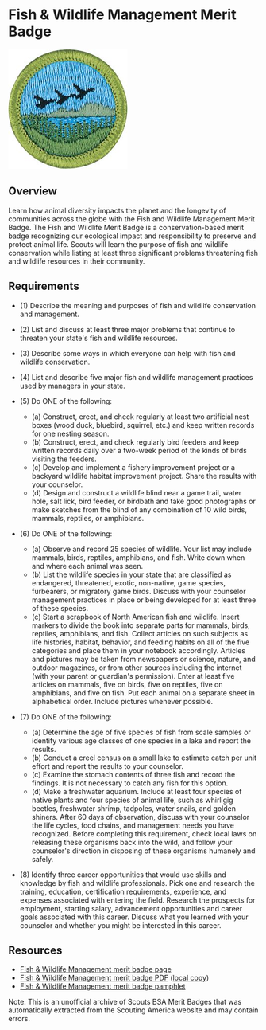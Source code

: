 

# Fish & Wildlife Management Merit Badge

![Fish & Wildlife Management Merit Badge](images/fish-wildlife-management-merit-badge.jpg)

## Overview



Learn how animal diversity impacts the planet and the longevity of communities across the globe with the Fish and Wildlife Management Merit Badge. The Fish and Wildlife Merit Badge is a conservation-based merit badge recognizing our ecological impact and responsibility to preserve and protect animal life. Scouts will learn the purpose of fish and wildlife conservation while listing at least three significant problems threatening fish and wildlife resources in their community.

## Requirements

* (1) Describe the meaning and purposes of fish and wildlife conservation and management.
* (2) List and discuss at least three major problems that continue to threaten your state's fish and wildlife resources.
* (3) Describe some ways in which everyone can help with fish and wildlife conservation.
* (4) List and describe five major fish and wildlife management practices used by managers in your state.
* (5) Do ONE of the following:
    * (a) Construct, erect, and check regularly at least two artificial nest boxes (wood duck, bluebird, squirrel, etc.) and keep written records for one nesting season.
    * (b) Construct, erect, and check regularly bird feeders and keep written records daily over a two-week period of the kinds of birds visiting the feeders.
    * (c) Develop and implement a fishery improvement project or a backyard wildlife habitat improvement project. Share the results with your counselor.
    * (d) Design and construct a wildlife blind near a game trail, water hole, salt lick, bird feeder, or birdbath and take good photographs or make sketches from the blind of any combination of 10 wild birds, mammals, reptiles, or amphibians.


* (6) Do ONE of the following:
    * (a) Observe and record 25 species of wildlife. Your list may include mammals, birds, reptiles, amphibians, and fish. Write down when and where each animal was seen.
    * (b) List the wildlife species in your state that are classified as endangered, threatened, exotic, non-native, game species, furbearers, or migratory game birds. Discuss with your counselor management practices in place or being developed for at least three of these species.
    * (c) Start a scrapbook of North American fish and wildlife. Insert markers to divide the book into separate parts for mammals, birds, reptiles, amphibians, and fish. Collect articles on such subjects as life histories, habitat, behavior, and feeding habits on all of the five categories and place them in your notebook accordingly. Articles and pictures may be taken from newspapers or science, nature, and outdoor magazines, or from other sources including the internet (with your parent or guardian's permission). Enter at least five articles on mammals, five on birds, five on reptiles, five on amphibians, and five on fish. Put each animal on a separate sheet in alphabetical order. Include pictures whenever possible.


* (7) Do ONE of the following:
    * (a) Determine the age of five species of fish from scale samples or identify various age classes of one species in a lake and report the results.
    * (b) Conduct a creel census on a small lake to estimate catch per unit effort and report the results to your counselor.
    * (c) Examine the stomach contents of three fish and record the findings. It is not necessary to catch any fish for this option.
    * (d) Make a freshwater aquarium. Include at least four species of native plants and four species of animal life, such as whirligig beetles, freshwater shrimp, tadpoles, water snails, and golden shiners. After 60 days of observation, discuss with your counselor the life cycles, food chains, and management needs you have recognized. Before completing this requirement, check local laws on releasing these organisms back into the wild, and follow your counselor's direction in disposing of these organisms humanely and safely.


* (8) Identify three career opportunities that would use skills and knowledge by fish and wildlife professionals. Pick one and research the training, education, certification requirements, experience, and expenses associated with entering the field. Research the prospects for employment, starting salary, advancement opportunities and career goals associated with this career. Discuss what you learned with your counselor and whether you might be interested in this career.


## Resources

- [Fish & Wildlife Management merit badge page](https://www.scouting.org/merit-badges/fish-wildlife-management/)
- [Fish & Wildlife Management merit badge PDF](https://filestore.scouting.org/filestore/Merit_Badge_ReqandRes/Pamphlets/Fish%20and%20Wildlife.pdf) ([local copy](files/fish-wildlife-management-merit-badge.pdf))
- [Fish & Wildlife Management merit badge pamphlet](https://www.scoutshop.org/fish-wildlife-merit-badge-pamphlet-661989.html)

Note: This is an unofficial archive of Scouts BSA Merit Badges that was automatically extracted from the Scouting America website and may contain errors.